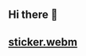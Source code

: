 ## Hi there 👋

## [sticker.webm](https://github.com/user-attachments/assets/67059ecb-916c-426f-b718-cd8d95a91fee)


<!--
**spr1te1337/spr1te1337** is a ✨ _special_ ✨ repository because its `README.md` (this file) appears on your GitHub profile.
-->
